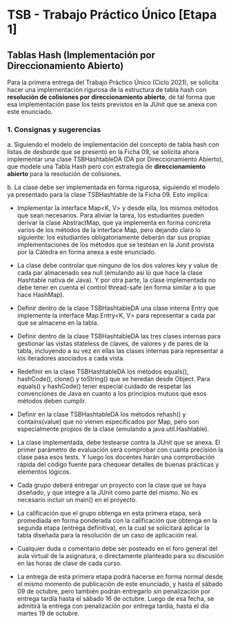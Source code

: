 # TSB - Trabajo Práctico Único [Etapa 1]
## Tablas Hash (Implementación por Direccionamiento Abierto)

Para la primera entrega del Trabajo Práctico Único (Ciclo 2021), se solicita hacer una implementación
rigurosa de la estructura de tabla hash con **resolución de colisiones por direccionamiento abierto**, de
tal forma que esa implementación pase los tests previstos en la JUnit que se anexa 
con este enunciado.

### 1. Consignas y sugerencias
a. Siguiendo el modelo de implementación del concepto de tabla hash con listas de desborde que
se presentó en la Ficha 09, se solicita ahora implementar una clase TSBHashtableDA (DA por
Direccionamiento Abierto), que modele una Tabla Hash pero con estrategia de **direccionamiento
abierto** para la resolución de colisiones.

b. La clase debe ser implementada en forma rigurosa, siguiendo el modelo ya presentado para la
clase TSBHashtable de la Ficha 09. Esto implica:

* Implementar la interface Map<K, V> y desde ella, los mismos métodos que sean
  necesarios. Para aliviar la tarea, los estudiantes pueden derivar la clase AbstractMap, que
  ya implementa en forma concreta varios de los métodos de la interface Map, pero
  dejando claro lo siguiente: los estudiantes obligatoriamente deberán dar sus propias
  implementaciones de los métodos que se testean en la Junit provista por la Cátedra en
  forma anexa a este enunciado.
  
* La clase debe controlar que ninguno de los dos valores key y value de cada par
  almacenado sea null (emulando así lo que hace la clase Hashtable nativa de Java). Y por
  otra parte, la clase implementada no debe tener en cuenta el control thread-safe (en
  forma similar a lo que hace HashMap).
  
* Definir dentro de la clase TSBHashtableDA una clase interna Entry que implemente la
  interface Map.Entry<K, V> para representar a cada par que se almacene en la tabla.
  
* Definir dentro de la clase TSBHashtableDA las tres clases internas para gestionar las
  vistas stateless de claves, de valores y de pares de la tabla, incluyendo a su vez en ellas
  las clases internas para representar a los iteradores asociados a cada vista.

* Redefinir en la clase TSBHashtableDA los métodos equals(), hashCode(), clone() y
  toString() que se heredan desde Object. Para equals() y hashCode() tener especial
  cuidado de respetar las convenciones de Java en cuanto a los principios mutuos que esos
  métodos deben cumplir.
  
* Definir en la clase TSBHashtableDA los métodos rehash() y contains(value) que no vienen
  especificados por Map, pero son especialmente propios de la clase (emulando a
  java.util.Hashtable).
  
* La clase implementada, debe testearse contra la JUnit que se anexa. El primer parámetro
  de evaluación será comprobar con cuanta precisión la clase pasa esos tests. Y luego los
  docentes harán una comprobación rápida del código fuente para chequear detalles de
  buenas prácticas y elementos lógicos.
  
* Cada grupo deberá entregar un proyecto con la clase que se haya diseñado, y que integre
  a la JUnit como parte del mismo. No es necesario incluir un main() en el proyecto.
  
* La calificación que el grupo obtenga en esta primera etapa, será promediada en forma
  ponderada con la calificación que obtenga en la segunda etapa (entrega definitiva), en la
  cual se solicitará aplicar la tabla diseñada para la resolución de un caso de aplicación real.
  
* Cualquier duda o comentario debe ser posteado en el foro general del aula virtual de la
  asignatura, o directamente planteado para su discusión en las horas de clase de cada
  curso.
  
* La entrega de esta primera etapa podrá hacerse en forma normal desde el mismo
  momento de publicación de este enunciado, y hasta el sábado 09 de octubre, pero
  también podrán entregarlo sin penalización por entrega tardía hasta el sábado 16 de
  octubre. Luego de esa fecha, se admitirá la entrega con penalización por entrega tardía,
  hasta el día martes 19 de octubre.
